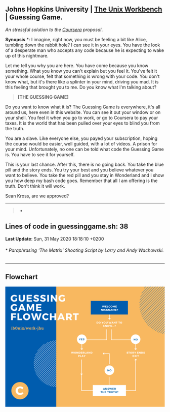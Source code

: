 ## Johns Hopkins University | [The Unix Workbench](https://seankross.com/the-unix-workbench/) | Guessing Game.
*An stressful solution to the [Coursera](https://www.coursera.org/learn/unix) proposal*.


**Synopsis** \*:  I imagine, right now, you must be feeling a bit like Alice, tumbling down the rabbit hole? I can see it in your eyes. You have the look of a desperate man who accepts any code because he is expecting to wake up of this nightmare.

Let me tell you why you are here. You have come because you know something. What you know you can't explain but you feel it. You've felt it your whole course, felt that something is wrong with your code. You don't know what, but it's there like a splinter in your mind, driving you mad. It is this feeling that brought you to me. Do you know what I'm talking about?

> **[THE GUESSING GAME]**

Do you want to know what it is? The Guessing Game is everywhere, it's all around us, here even in this website. You can see it out your window or on your shell. You feel it when you go to work, or go to Coursera to pay your taxes. It is the world that has been pulled over your eyes to blind you from the truth.

You are a slave. Like everyone else, you payed your subscription, hoping the course would be easier, well guided, with a lot of videos. A prison for your mind. Unfortunately, no one can be told what code the Guessing Game is. You have to see it for yourself.

This is your last chance. After this, there is no going back. You take the blue pill and the story ends. You try your best and you believe whatever you want to believe. You take the red pill and you stay in Wonderland and I show you how deep my bash code goes. Remember that all I am offering is the truth. Don't think it will work.

Sean Kross, are we approved?
***
> - 
**Lines of code in guessinggame.sh**: 
38
- 
**Last Update**: 
Sun, 31 May 2020 18:18:10 +0200

###### \* Paraphrasing 'The Matrix' Shooting Script by Larry and Andy Wachowski.

***
## Flowchart
![flowchart](images/flowchart.png)
